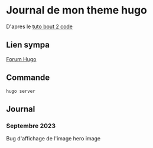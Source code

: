 # Journal de mon theme hugo

D'apres le [tuto bout 2 code](https://bout2code.fr/tutos/creer-un-site-avec-hugo/)

## Lien sympa

[Forum Hugo](https://discourse.gohugo.io/)

## Commande

`hugo server`

## Journal

### Septembre 2023

Bug d'affichage de l'image hero image
